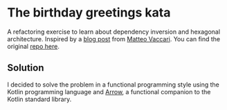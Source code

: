 # The birthday greetings kata

A refactoring exercise to learn about dependency inversion and hexagonal architecture. Inspired by a [blog post][kata-blog] from [Matteo Vaccari][mateo-vaccari]. You can find the original [repo here][kata-repo].

## Solution

I decided to solve the problem in a functional programming style using the Kotlin programming language and [Arrow][arrow-kt], a functional companion to the Kotlin standard library.

[kata-blog]: https://matteo.vaccari.name/blog/archives/154
[mateo-vaccari]: https://matteo.vaccari.name/
[kata-repo]: https://github.com/xpmatteo/birthday-greetings-kata
[arrow-kt]: https://arrow-kt.io/
